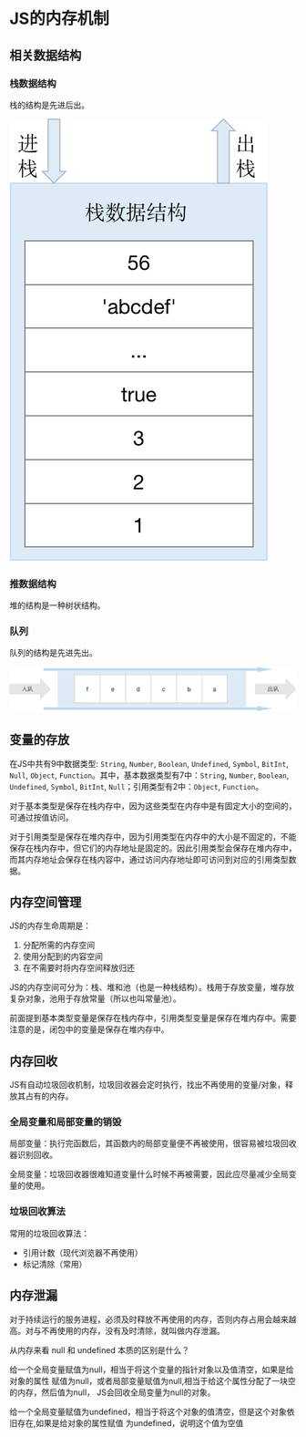 # JS的内存机制

## 相关数据结构

### 栈数据结构

栈的结构是先进后出。

![stack](./assets/stack.png)

### 推数据结构

堆的结构是一种树状结构。

### 队列

队列的结构是先进先出。

![queue](./assets/queue.png)

## 变量的存放

在JS中共有9中数据类型: `String`, `Number`, `Boolean`, `Undefined`, `Symbol`, `BitInt`, `Null`, `Object`, `Function`。其中，基本数据类型有7中：`String`, `Number`, `Boolean`, `Undefined`, `Symbol`, `BitInt`, `Null`；引用类型有2中：`Object`, `Function`。

对于基本类型是保存在栈内存中，因为这些类型在内存中是有固定大小的空间的，可通过按值访问。

对于引用类型是保存在堆内存中，因为引用类型在内存中的大小是不固定的，不能保存在栈内存中，但它们的内存地址是固定的。因此引用类型会保存在堆内存中，而其内存地址会保存在栈内容中，通过访问内存地址即可访问到对应的引用类型数据。

## 内存空间管理

JS的内存生命周期是：

1. 分配所需的内存空间
2. 使用分配到的内容空间
3. 在不需要时将内存空间释放归还

JS的内存空间可分为：栈、堆和池（也是一种栈结构）。栈用于存放变量，堆存放复杂对象，池用于存放常量（所以也叫常量池）。

前面提到基本类型变量是保存在栈内存中，引用类型变量是保存在堆内存中。需要注意的是，闭包中的变量是保存在堆内存中。

## 内存回收

JS有自动垃圾回收机制，垃圾回收器会定时执行，找出不再使用的变量/对象，释放其占有的内存。

### 全局变量和局部变量的销毁

局部变量：执行完函数后，其函数内的局部变量便不再被使用，很容易被垃圾回收器识别回收。

全局变量：垃圾回收器很难知道变量什么时候不再被需要，因此应尽量减少全局变量的使用。

### 垃圾回收算法

常用的垃圾回收算法：

- 引用计数（现代浏览器不再使用）
- 标记清除（常用）

## 内存泄漏

对于持续运行的服务进程，必须及时释放不再使用的内存，否则内存占用会越来越高。对与不再使用的内存，没有及时清除，就叫做内存泄漏。

从内存来看 null 和 undefined 本质的区别是什么？

给一个全局变量赋值为null，相当于将这个变量的指针对象以及值清空，如果是给对象的属性 赋值为null，或者局部变量赋值为null,相当于给这个属性分配了一块空的内存，然后值为null， JS会回收全局变量为null的对象。

给一个全局变量赋值为undefined，相当于将这个对象的值清空，但是这个对象依旧存在,如果是给对象的属性赋值 为undefined，说明这个值为空值